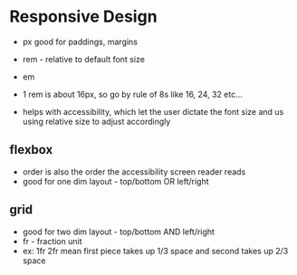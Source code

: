 # Responsive Design

- px good for paddings, margins

- rem - relative to default font size 
- em

- 1 rem is about 16px, so go by rule of 8s like 16, 24, 32 etc... 
- helps with accessibility, which let the user dictate the font size and us using relative size to adjust accordingly


## flexbox
- order is also the order the accessibility screen reader reads
- good for one dim layout - top/bottom OR left/right

## grid
- good for two dim layout - top/bottom AND left/right
- fr - fraction unit
- ex: 1fr 2fr mean first piece takes up 1/3 space and second takes up 2/3 space
